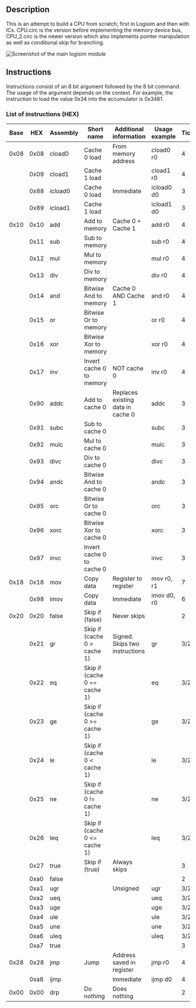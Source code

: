 ## Description
This is an attempt to build a CPU from scratch; first in Logisim and then with ICs.
CPU.circ is the version before implementing the memory device bus, CPU_2.circ is the newer version which also implements pointer manipulation as well as conditional skip for branching.

![Screenshot of the main logisim module](https://raw.githubusercontent.com/erdlof/cpu/master/main_vn.png)

## Instructions
Instructions consist of an 8 bit argument followed by the 8 bit command. The usage of the argument depends on the context.
For example, the instruction to load the value 0x34 into the accumulator is 0x3481.

### List of instructions (HEX)
| Base | HEX  | Assembly | Short name                   | Additional information            | Usage example | Ticks |
|------|------|----------|------------------------------|-----------------------------------|---------------|-------|
| 0x08 | 0x08 | cload0   | Cache 0 load                 | From memory address               | cload0 r0     | 4     |
|      | 0x09 | cload1   | Cache 1 load                 |                                   | cload1 r0     | 4     |
|      | 0x88 | icload0  | Cache 0 load                 | Immediate                         | icload0 d0    | 3     |
|      | 0x89 | icload1  | Cache 1 load                 |                                   | icload1 d0    | 3     |
| 0x10 | 0x10 | add      | Add to memory                | Cache 0 + Cache 1                 | add r0        | 4     |
|      | 0x11 | sub      | Sub to memory                |                                   | sub r0        | 4     |
|      | 0x12 | mul      | Mul to memory                |                                   | mul r0        | 4     |
|      | 0x13 | div      | Div to memory                |                                   | div r0        | 4     |
|      | 0x14 | and      | Bitwise And to memory        | Cache 0 AND Cache 1               | and r0        | 4     |
|      | 0x15 | or       | Bitwise Or to memory         |                                   | or r0         | 4     |
|      | 0x16 | xor      | Bitwise Xor to memory        |                                   | xor r0        | 4     |
|      | 0x17 | inv      | Invert cache 0 to memory     | NOT cache 0                       | inv r0        | 4     |
|      | 0x90 | addc     | Add to cache 0               | Replaces existing data in cache 0 | addc          | 3     |
|      | 0x91 | subc     | Sub to cache 0               |                                   | subc          | 3     |
|      | 0x92 | mulc     | Mul to cache 0               |                                   | mulc          | 3     |
|      | 0x93 | divc     | Div to cache 0               |                                   | divc          | 3     |
|      | 0x94 | andc     | Bitwise And to cache 0       |                                   | andc          | 3     |
|      | 0x95 | orc      | Bitwise Or to cache 0        |                                   | orc           | 3     |
|      | 0x96 | xorc     | Bitwise Xor to cache 0       |                                   | xorc          | 3     |
|      | 0x97 | invc     | Invert cache 0 to cache 0    |                                   | invc          | 3     |
| 0x18 | 0x18 | mov      | Copy data                    | Register to register              | mov r0, r1    | 7     |
|      | 0x98 | imov     | Copy data                    | Immediate                         | imov d0, r0   | 6     |
| 0x20 | 0x20 | false    | Skip if (false)              | Never skips                       |               | 2     |
|      | 0x21 | gr       | Skip if (cache 0 > cache 1)  | Signed. Skips two instructions    | gr            | 3/2   |
|      | 0x22 | eq       | Skip if (cache 0 == cache 1) |                                   | eq            | 3/2   |
|      | 0x23 | ge       | Skip if (cache 0 >= cache 1) |                                   | ge            | 3/2   |
|      | 0x24 | le       | Skip if (cache 0 < cache 1)  |                                   | le            | 3/2   |
|      | 0x25 | ne       | Skip if (cache 0 != cache 1) |                                   | ne            | 3/2   |
|      | 0x26 | leq      | Skip if (cache 0 <= cache 1) |                                   | leq           | 3/2   |
|      | 0x27 | true     | Skip if (true)               | Always skips                      |               | 3     |
|      | 0xa0 | false    |                              |                                   |               | 2     |
|      | 0xa1 | ugr      |                              | Unsigned                          | ugr           | 3/2   |
|      | 0xa2 | ueq      |                              |                                   | ueq           | 3/2   |
|      | 0xa3 | uge      |                              |                                   | uge           | 3/2   |
|      | 0xa4 | ule      |                              |                                   | ule           | 3/2   |
|      | 0xa5 | une      |                              |                                   | une           | 3/2   |
|      | 0xa6 | uleq     |                              |                                   | uleq          | 3/2   |
|      | 0xa7 | true     |                              |                                   |               | 3     |
| 0x28 | 0x28 | jmp      | Jump                         | Address saved in register         | jmp r0        | 4     |
|      | 0xa8 | ijmp     |                              | Immediate                         | ijmp d0       | 4     |
| 0x00 | 0x00 | drp      | Do nothing                   | Does nothing                      |               | 2     |
